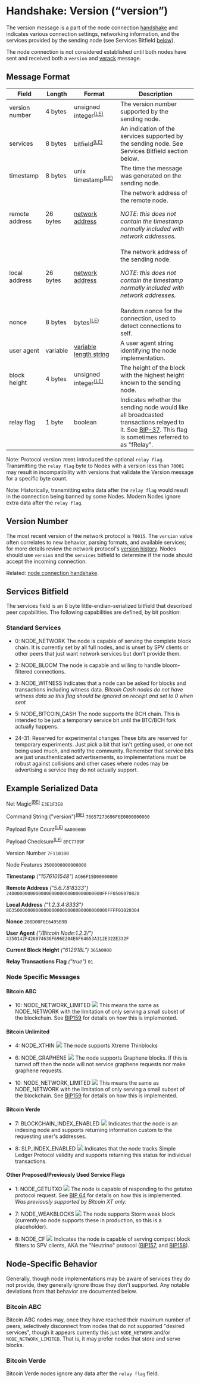 
# Handshake: Version (“version”)

The version message is a part of the node connection [handshake](/protocol/network/node-handshake) and indicates various connection settings, networking information, and the services provided by the sending node (see Services Bitfield [below](#services-bitfield)).

The node connection is not considered established until both nodes have sent and received both a `version` and [verack](/protocol/network/messages/verack) message.

## Message Format

| Field | Length | Format | Description |
|--|--|--|--|
| version number | 4 bytes | unsigned integer<sup>[(LE)](/protocol/misc/endian/little)</sup> | The version number supported by the sending node. |
| services | 8 bytes | bitfield<sup>[(LE)](/protocol/misc/endian/little)</sup> | An indication of the services supported by the sending node.  See Services Bitfield section below. |
| timestamp | 8 bytes | unix timestamp<sup>[(LE)](/protocol/misc/endian/little)</sup> | The time the message was generated on the sending node. |
| remote address | 26 bytes | [network address](/protocol/formats/network-address) | The network address of the remote node.  <p>_NOTE: this does not contain the timestamp normally included with network addresses._</p> |
| local address | 26 bytes | [network address](/protocol/formats/network-address) | The network address of the sending node. <p>_NOTE: this does not contain the timestamp normally included with network addresses._</p> |
| nonce | 8 bytes | bytes<sup>[(LE)](/protocol/misc/endian/little)</sup> | Random nonce for the connection, used to detect connections to self. |
| user agent | variable | [variable length string](/protocol/formats/variable-length-string) | A user agent string identifying the node implementation. |
| block height | 4 bytes | unsigned integer<sup>[(LE)](/protocol/misc/endian/little)</sup> | The height of the block with the highest height known to the sending node. |
| relay flag | 1 byte | boolean | Indicates whether the sending node would like all broadcasted transactions relayed to it.  See [BIP-37](/protocol/forks/bip-0037).  This flag is sometimes referred to as "fRelay". |

Note: Protocol version `70001` introduced the optional `relay flag`.
Transmitting the `relay flag` byte to Nodes with a version less than `70001` may result in incompatibility with versions that validate the Version message for a specific byte count.

Note: Historically, transmitting extra data after the `relay flag` would result in the connection being banned by some Nodes.
Modern Nodes ignore extra data after the `relay flag`.


## Version Number

The most recent version of the network protocol is `70015`.
The `version` value often correlates to new behavior, parsing formats, and available services; for more details review the network protocol's [version history](/history/protocol-version).
Nodes should use `version` and the `services` bitfield to determine if the node should accept the incoming connection.

Related: [node connection handshake](/protocol/network/node-handshake).

## Services Bitfield
The services field is an 8 byte little-endian-serialized bitfield that described peer capabilities.
The following capabilities are defined, by bit position:

### Standard Services
* 0: NODE_NETWORK
	The node is capable of serving the complete block chain.
It is currently set by all full nodes, and is unset by SPV clients or other peers that just want network services but don't provide them.

* 2: NODE_BLOOM
	The node is capable and willing to handle bloom-filtered connections.

* 3: NODE_WITNESS
	Indicates that a node can be asked for blocks and transactions including witness data.
	*Bitcoin Cash nodes do not have witness data so this flag should be ignored on receipt and set to 0 when sent*

* 5: NODE_BITCOIN_CASH
	The node supports the BCH chain.
This is intended to be just a temporary service bit until the BTC/BCH fork actually happens.

* 24-31: Reserved for experimental changes
	These bits are reserved for temporary experiments.
Just pick a bit that isn't getting used, or one not being used much, and notify the community.
Remember that service bits are just unauthenticated advertisements, so implementations must be robust against collisions and other cases where nodes may be advertising a service they do not actually support.

## Example Serialized Data

Net Magic<sup>[(BE)](/protocol/misc/endian/little)</sup>
`E3E1F3E8`

Command String ("version")<sup>[(BE)](/protocol/misc/endian/big)</sup>
`76657273696F6E0000000000`

Payload Byte Count<sup>[(LE)](/protocol/misc/endian/little)</sup>
`6A000000`

Payload Checksum<sup>[(LE)](/protocol/network/messages/message-checksum)</sup>
`8FC7709F`

Version Number
`7F110100`

Node Features
`3500000000000000`

**Timestamp** *("1576101548")*
`AC66F15D00000000`

**Remote Address** *("5.6.7.8:8333")*
`240000000000000000000000000000000000FFFF0506070820`

**Local Address** *("1.2.3.4:8333")*
`8D350000000000000000000000000000000000FFFF01020304`

**Nonce**
`208D00F0E6495B9B`

**User Agent** *("/Bitcoin Node:1.2.3/")*
`4350142F426974636F696E204E6F64653A312E322E332F`

**Current Block Height** *("612918L")*
`365A0900`

**Relay Transactions Flag** *("true")*
`01`


### Node Specific Messages

#### Bitcoin ABC

* 10: NODE_NETWORK_LIMITED <img src="/_static_/images/warning.png" />
	This means the same as NODE_NETWORK with the limitation of only serving a small subset of the blockchain.
See [BIP159](/protocol/forks/bip-0159) for details on how this is implemented.

#### Bitcoin Unlimited

* 4: NODE_XTHIN  <img src="/_static_/images/warning.png" />
	The node supports Xtreme Thinblocks

* 6: NODE_GRAPHENE <img src="/_static_/images/warning.png" />
	The node supports Graphene blocks.
If this is turned off then the node will not service graphene requests nor make graphene requests.

* 10: NODE_NETWORK_LIMITED <img src="/_static_/images/warning.png" />
	This means the same as NODE_NETWORK with the limitation of only serving a small subset of the blockchain.
See [BIP159](/protocol/forks/bip-0159) for details on how this is implemented.

#### Bitcoin Verde

* 7: BLOCKCHAIN_INDEX_ENABLED <img src="/_static_/images/warning.png" />
	Indicates that the node is an indexing node and supports returning information custom to the requesting user's addresses.

* 8: SLP_INDEX_ENABLED <img src="/_static_/images/warning.png" />
	Indicates that the node tracks Simple Ledger Protocol validity and supports returning this status for individual transactions.

#### Other Proposed/Previously Used Service Flags

* 1: NODE_GETUTXO <img src="/_static_/images/warning.png" />
The node is capable of responding to the getutxo protocol request.
See [BIP 64](/protocol/forks/bip-0064) for details on how this is implemented.
_Was previously supported by Bitcoin XT only._

* 7: NODE_WEAKBLOCKS <img src="/_static_/images/warning.png" />
	The node supports Storm weak block (currently no node supports these in production, so this is a placeholder).

* 8: NODE_CF <img src="/_static_/images/warning.png" />
	Indicates the node is capable of serving compact block filters to SPV clients, AKA the "Neutrino" protocol ([BIP157](/protocol/forks/bip-0157), and [BIP158](/protocol/forks/bip-0158)).

## Node-Specific Behavior

Generally, though node implementations may be aware of services they do not provide, they generally ignore those they don't supported.
Any notable deviations from that behavior are documented below.

### Bitcoin ABC

Bitcoin ABC nodes may, once they have reached their maximum number of peers, selectively disconnect from nodes that do not supported "desired services", though it appears currently this just `NODE_NETWORK` and/or `NODE_NETWORK_LIMITED`.
That is, it may prefer nodes that store and serve blocks.

### Bitcoin Verde

Bitcoin Verde nodes ignore any data after the `relay flag` field.